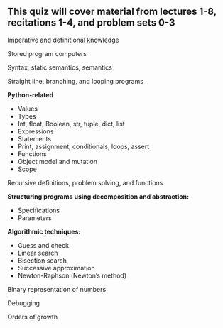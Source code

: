 ## This quiz will cover material from lectures 1-8, recitations 1-4, and problem sets 0-3

Imperative and definitional knowledge

Stored program computers

Syntax, static semantics, semantics

Straight line, branching, and looping programs

**Python-related**

* Values
* Types
* Int, float, Boolean, str, tuple, dict, list
* Expressions
* Statements
* Print, assignment, conditionals, loops, assert
* Functions
* Object model and mutation
* Scope

Recursive definitions, problem solving, and functions

**Structuring programs using decomposition and abstraction:**

* Specifications
* Parameters

**Algorithmic techniques:**

* Guess and check
* Linear search
* Bisection search
* Successive approximation
* Newton-Raphson (Newton’s method)

Binary representation of numbers

Debugging

Orders of growth
